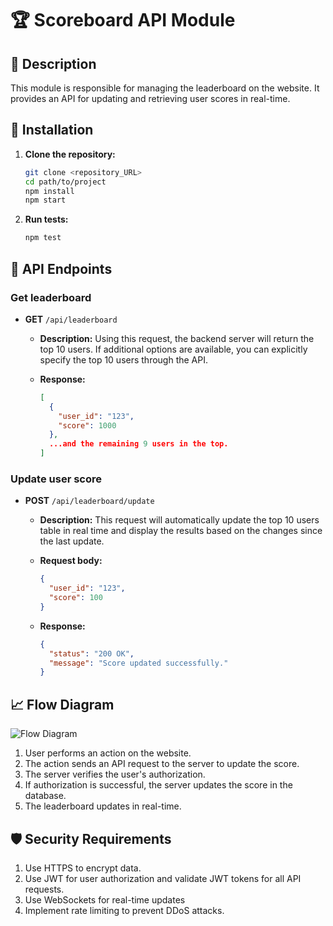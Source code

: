# 🏆 Scoreboard API Module

## 📘 Description

This module is responsible for managing the leaderboard on the website. It provides an API for updating and retrieving user scores in real-time.

## 🚀 Installation

1. **Clone the repository:**
   ```bash
   git clone <repository_URL>
   cd path/to/project
   npm install
   npm start
   ```

2. **Run tests:**
   ```bash
   npm test
   ```

## 🔗 API Endpoints

### Get leaderboard
- **GET** `/api/leaderboard`

  - **Description:** Using this request, the backend server will return the top 10 users. If additional options are available, you can explicitly specify the top 10 users through the API.

  - **Response:**
    ```json
    [
      {
        "user_id": "123",
        "score": 1000
      },
      ...and the remaining 9 users in the top.
    ]
    ```

### Update user score
- **POST** `/api/leaderboard/update`

  - **Description:** This request will automatically update the top 10 users table in real time and display the results based on the changes since the last update.

  - **Request body:**
    ```json
    {
      "user_id": "123",
      "score": 100
    }
    ```

  - **Response:**
    ```json
    {
      "status": "200 OK",
      "message": "Score updated successfully."
    }
    ```

## 📈 Flow Diagram

![Flow Diagram](./diagram.png)

1. User performs an action on the website.
2. The action sends an API request to the server to update the score.
3. The server verifies the user's authorization.
4. If authorization is successful, the server updates the score in the database.
5. The leaderboard updates in real-time.

## 🛡️ Security Requirements

1. Use HTTPS to encrypt data.
2. Use JWT for user authorization and validate JWT tokens for all API requests.
3. Use WebSockets for real-time updates
4. Implement rate limiting to prevent DDoS attacks.
```